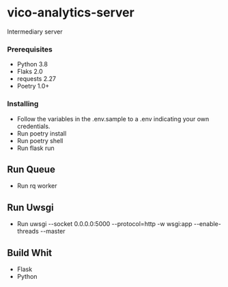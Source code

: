 # vico-analytics-server

Intermediary server

### Prerequisites

- Python 3.8
- Flaks 2.0
- requests 2.27
- Poetry 1.0+

### Installing

- Follow the variables in the .env.sample to a .env indicating your own credentials.
- Run poetry install
- Run poetry shell
- Run flask run

## Run Queue
- Run rq worker

## Run Uwsgi
- Run uwsgi --socket 0.0.0.0:5000 --protocol=http -w wsgi:app --enable-threads --master

## Build Whit
* Flask
* Python
